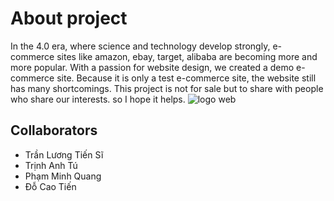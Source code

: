 # About project
In the 4.0 era, where science and technology develop strongly, e-commerce sites like amazon, ebay, target, alibaba are becoming more and more popular. With a passion for website design, we created a demo e-commerce site. Because it is only a test e-commerce site, the website still has many shortcomings. This project is not for sale but to share with people who share our interests. so I hope it helps.
![logo web](https://scontent.fdad3-5.fna.fbcdn.net/v/t39.30808-6/275781305_257718103229151_1817121268893073456_n.jpg?_nc_cat=106&ccb=1-5&_nc_sid=730e14&_nc_ohc=kOzcl8yOHPsAX9Dyuo5&_nc_ht=scontent.fdad3-5.fna&oh=00_AT_Lfmo-Vy88KsOJFVDI2kYpiWPgfC-r-tw6xECL52RF0g&oe=6234D04F)
## Collaborators
- Trần Lương Tiến Sĩ
- Trịnh Anh Tú
- Phạm Minh Quang
- Đỗ Cao Tiến 
